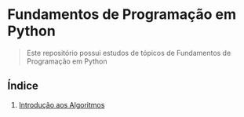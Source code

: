 # Fundamentos de Programação em Python

> Este repositório possui estudos de tópicos de Fundamentos de Programação em Python

## Índice

1. [Introdução aos Algoritmos](https://github.com/elvinmatheus/universidade/tree/main/fundamentos_de_programacao_em_Python)
